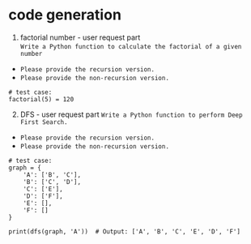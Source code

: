 # code generation

1. factorial number - user request part  
   `Write a Python function to calculate the factorial of a given number`

- `Please provide the recursion version.`
- `Please provide the non-recursion version.`

```
# test case:
factorial(5) = 120
```

2. DFS - user request part
   `Write a Python function to perform Deep First Search.`

- `Please provide the recursion version.`
- `Please provide the non-recursion version.`

```
# test case:
graph = {
    'A': ['B', 'C'],
    'B': ['C', 'D'],
    'C': ['E'],
    'D': ['F'],
    'E': [],
    'F': []
}

print(dfs(graph, 'A'))  # Output: ['A', 'B', 'C', 'E', 'D', 'F']
```

